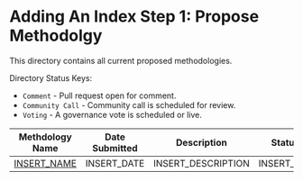 # Adding An Index Step 1: Propose Methodolgy

This directory contains all current proposed methodologies.

Directory Status Keys:
* `Comment` - Pull request open for comment.
* `Community Call` - Community call is scheduled for review.
* `Voting` - A governance vote is scheduled or live.

| Methdology Name | Date Submitted| Description | Status|
| ----- | --- | ----------- | ---------|
| [INSERT_NAME](INSERT_URL) | INSERT_DATE| INSERT_DESCRIPTION | INSERT_KEY |

